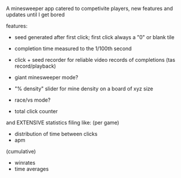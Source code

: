 A minesweeper app catered to competivite players, new features and updates until I get bored
 
 
 
 
features:
- seed generated after first click; first click always a "0" or blank tile
- completion time measured to the 1/100th second
- click + seed recorder for reliable video records of completions (tas record/playback)

- giant minesweeper mode?
- "% density" slider for mine density on a board of xyz size
- race/vs mode?
- total click counter

and EXTENSIVE statistics filing like:
(per game)
- distribution of time between clicks
- apm 

(cumulative)
- winrates
- time averages